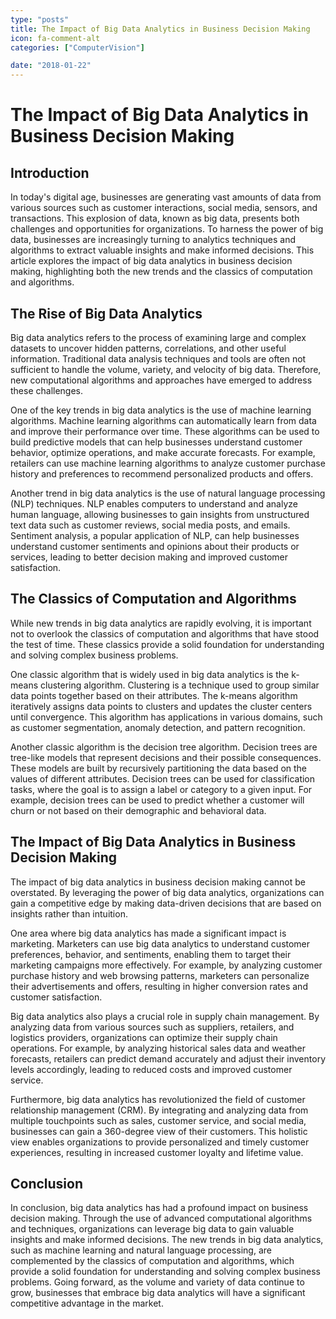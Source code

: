 ```yaml
---
type: "posts"
title: The Impact of Big Data Analytics in Business Decision Making
icon: fa-comment-alt
categories: ["ComputerVision"]

date: "2018-01-22"
---
```




# The Impact of Big Data Analytics in Business Decision Making

## Introduction

In today's digital age, businesses are generating vast amounts of data from various sources such as customer interactions, social media, sensors, and transactions. This explosion of data, known as big data, presents both challenges and opportunities for organizations. To harness the power of big data, businesses are increasingly turning to analytics techniques and algorithms to extract valuable insights and make informed decisions. This article explores the impact of big data analytics in business decision making, highlighting both the new trends and the classics of computation and algorithms.

## The Rise of Big Data Analytics

Big data analytics refers to the process of examining large and complex datasets to uncover hidden patterns, correlations, and other useful information. Traditional data analysis techniques and tools are often not sufficient to handle the volume, variety, and velocity of big data. Therefore, new computational algorithms and approaches have emerged to address these challenges.

One of the key trends in big data analytics is the use of machine learning algorithms. Machine learning algorithms can automatically learn from data and improve their performance over time. These algorithms can be used to build predictive models that can help businesses understand customer behavior, optimize operations, and make accurate forecasts. For example, retailers can use machine learning algorithms to analyze customer purchase history and preferences to recommend personalized products and offers.

Another trend in big data analytics is the use of natural language processing (NLP) techniques. NLP enables computers to understand and analyze human language, allowing businesses to gain insights from unstructured text data such as customer reviews, social media posts, and emails. Sentiment analysis, a popular application of NLP, can help businesses understand customer sentiments and opinions about their products or services, leading to better decision making and improved customer satisfaction.

## The Classics of Computation and Algorithms

While new trends in big data analytics are rapidly evolving, it is important not to overlook the classics of computation and algorithms that have stood the test of time. These classics provide a solid foundation for understanding and solving complex business problems.

One classic algorithm that is widely used in big data analytics is the k-means clustering algorithm. Clustering is a technique used to group similar data points together based on their attributes. The k-means algorithm iteratively assigns data points to clusters and updates the cluster centers until convergence. This algorithm has applications in various domains, such as customer segmentation, anomaly detection, and pattern recognition.

Another classic algorithm is the decision tree algorithm. Decision trees are tree-like models that represent decisions and their possible consequences. These models are built by recursively partitioning the data based on the values of different attributes. Decision trees can be used for classification tasks, where the goal is to assign a label or category to a given input. For example, decision trees can be used to predict whether a customer will churn or not based on their demographic and behavioral data.

## The Impact of Big Data Analytics in Business Decision Making

The impact of big data analytics in business decision making cannot be overstated. By leveraging the power of big data analytics, organizations can gain a competitive edge by making data-driven decisions that are based on insights rather than intuition.

One area where big data analytics has made a significant impact is marketing. Marketers can use big data analytics to understand customer preferences, behavior, and sentiments, enabling them to target their marketing campaigns more effectively. For example, by analyzing customer purchase history and web browsing patterns, marketers can personalize their advertisements and offers, resulting in higher conversion rates and customer satisfaction.

Big data analytics also plays a crucial role in supply chain management. By analyzing data from various sources such as suppliers, retailers, and logistics providers, organizations can optimize their supply chain operations. For example, by analyzing historical sales data and weather forecasts, retailers can predict demand accurately and adjust their inventory levels accordingly, leading to reduced costs and improved customer service.

Furthermore, big data analytics has revolutionized the field of customer relationship management (CRM). By integrating and analyzing data from multiple touchpoints such as sales, customer service, and social media, businesses can gain a 360-degree view of their customers. This holistic view enables organizations to provide personalized and timely customer experiences, resulting in increased customer loyalty and lifetime value.

## Conclusion

In conclusion, big data analytics has had a profound impact on business decision making. Through the use of advanced computational algorithms and techniques, organizations can leverage big data to gain valuable insights and make informed decisions. The new trends in big data analytics, such as machine learning and natural language processing, are complemented by the classics of computation and algorithms, which provide a solid foundation for understanding and solving complex business problems. Going forward, as the volume and variety of data continue to grow, businesses that embrace big data analytics will have a significant competitive advantage in the market.